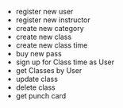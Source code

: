 - register new user
- register new instructor
- create new category
- create new class
- create new class time
- buy new pass
- sign up for Class time as User
- get Classes by User
- update class
- delete class
- get punch card

